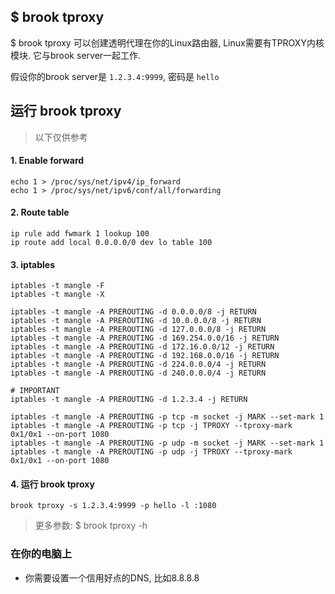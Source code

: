 ## $ brook tproxy

$ brook tproxy 可以创建透明代理在你的Linux路由器, Linux需要有TPROXY内核模块. 它与brook server一起工作.

假设你的brook server是 `1.2.3.4:9999`, 密码是 `hello`

## 运行 brook tproxy

> 以下仅供参考

#### 1. Enable forward

```
echo 1 > /proc/sys/net/ipv4/ip_forward
echo 1 > /proc/sys/net/ipv6/conf/all/forwarding
```

#### 2. Route table

```
ip rule add fwmark 1 lookup 100
ip route add local 0.0.0.0/0 dev lo table 100
```

#### 3. iptables

```
iptables -t mangle -F
iptables -t mangle -X

iptables -t mangle -A PREROUTING -d 0.0.0.0/8 -j RETURN
iptables -t mangle -A PREROUTING -d 10.0.0.0/8 -j RETURN
iptables -t mangle -A PREROUTING -d 127.0.0.0/8 -j RETURN
iptables -t mangle -A PREROUTING -d 169.254.0.0/16 -j RETURN
iptables -t mangle -A PREROUTING -d 172.16.0.0/12 -j RETURN
iptables -t mangle -A PREROUTING -d 192.168.0.0/16 -j RETURN
iptables -t mangle -A PREROUTING -d 224.0.0.0/4 -j RETURN
iptables -t mangle -A PREROUTING -d 240.0.0.0/4 -j RETURN

# IMPORTANT
iptables -t mangle -A PREROUTING -d 1.2.3.4 -j RETURN

iptables -t mangle -A PREROUTING -p tcp -m socket -j MARK --set-mark 1
iptables -t mangle -A PREROUTING -p tcp -j TPROXY --tproxy-mark 0x1/0x1 --on-port 1080
iptables -t mangle -A PREROUTING -p udp -m socket -j MARK --set-mark 1
iptables -t mangle -A PREROUTING -p udp -j TPROXY --tproxy-mark 0x1/0x1 --on-port 1080
```

#### 4. 运行 brook tproxy

```
brook tproxy -s 1.2.3.4:9999 -p hello -l :1080
```

> 更多参数: $ brook tproxy -h

### 在你的电脑上

* 你需要设置一个信用好点的DNS, 比如8.8.8.8
